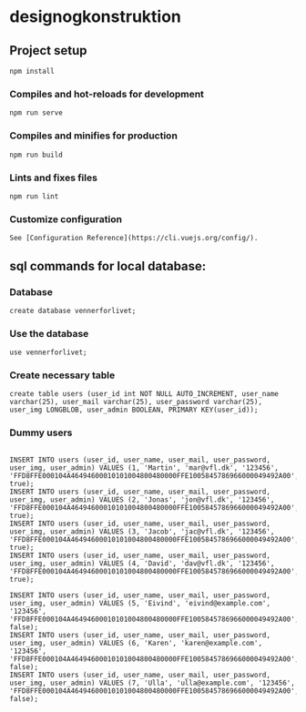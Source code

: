 # designogkonstruktion

## Project setup
```
npm install
```

### Compiles and hot-reloads for development
```
npm run serve
```

### Compiles and minifies for production
```
npm run build
```

### Lints and fixes files
```
npm run lint
```

### Customize configuration
```
See [Configuration Reference](https://cli.vuejs.org/config/).
```

## sql commands for local database:

### Database
```
create database vennerforlivet;
```

### Use the database
```
use vennerforlivet;
```

### Create necessary table
```
create table users (user_id int NOT NULL AUTO_INCREMENT, user_name varchar(25), user_mail varchar(25), user_password varchar(25), user_img LONGBLOB, user_admin BOOLEAN, PRIMARY KEY(user_id));
```
### Dummy users
```

INSERT INTO users (user_id, user_name, user_mail, user_password, user_img, user_admin) VALUES (1, 'Martin', 'mar@vfl.dk', '123456', 'FFD8FFE000104A46494600010101004800480000FFE1005845786966000049492A00', true);
INSERT INTO users (user_id, user_name, user_mail, user_password, user_img, user_admin) VALUES (2, 'Jonas', 'jon@vfl.dk', '123456', 'FFD8FFE000104A46494600010101004800480000FFE1005845786966000049492A00', true);
INSERT INTO users (user_id, user_name, user_mail, user_password, user_img, user_admin) VALUES (3, 'Jacob', 'jac@vfl.dk', '123456', 'FFD8FFE000104A46494600010101004800480000FFE1005845786966000049492A00', true);
INSERT INTO users (user_id, user_name, user_mail, user_password, user_img, user_admin) VALUES (4, 'David', 'dav@vfl.dk', '123456', 'FFD8FFE000104A46494600010101004800480000FFE1005845786966000049492A00', true);

INSERT INTO users (user_id, user_name, user_mail, user_password, user_img, user_admin) VALUES (5, 'Eivind', 'eivind@example.com', '123456', 'FFD8FFE000104A46494600010101004800480000FFE1005845786966000049492A00', false);
INSERT INTO users (user_id, user_name, user_mail, user_password, user_img, user_admin) VALUES (6, 'Karen', 'karen@example.com', '123456', 'FFD8FFE000104A46494600010101004800480000FFE1005845786966000049492A00', false);
INSERT INTO users (user_id, user_name, user_mail, user_password, user_img, user_admin) VALUES (7, 'Ulla', 'ulla@example.com', '123456', 'FFD8FFE000104A46494600010101004800480000FFE1005845786966000049492A00', false);
```
